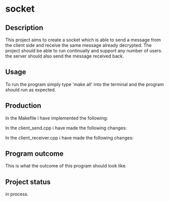 # socket

## Description
</details>
This project aims to create a socket which is able to send a message from the client side and receive the same message already decrypted. The project should be able to run continually and support any number of users. the server should also send the message received back. 

## Usage
To run the program simply type 'make all' into the terminal and the program should run as expected.

## Production  
In the Makefile i have implemented the following:

In the client_send.cpp i have made the following changes:

In the client_receiver.cpp i have made the following changes:

## Program outcome 
This is what the outcome of this program should look like. 


## Project status
in process. 
